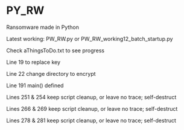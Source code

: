 # PY_RW
Ransomware made in Python

Latest working: PW_RW.py or PW_RW_working12_batch_startup.py

Check aThingsToDo.txt to see progress

Line 19 to replace key

Line 22 change directory to encrypt

Line 191 main() defined

Lines 251 & 254 keep script cleanup, or leave no trace; self-destruct

Lines 266 & 269 keep script cleanup, or leave no trace; self-destruct

Lines 278 & 281 keep script cleanup, or leave no trace; self-destruct